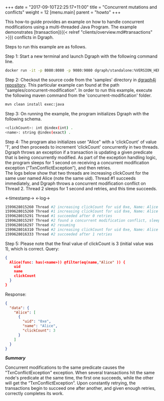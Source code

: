 +++
date = "2017-09-10T22:25:17+11:00"
title = "Concurrent mutations and conflicts"
weight = 12
[menu.main]
    parent = "howto"
+++

This how-to guide provides an example on how to handle concurrent modifications using a multi-threaded Java Program. The example demonstrates [transaction]({{< relref "clients/overview.md#transactions" >}}) conflicts in Dgraph.

Steps to run this example are as follows.

Step 1: Start a new terminal and launch Dgraph with the following command line.
```sh
docker run -it -p 8080:8080 -p 9080:9080 dgraph/standalone:%VERSION_HERE
```
Step 2: Checkout the source code from the 'samples' directory in [dgraph4j repository](https://github.com/dgraph-io/dgraph4j). This particular example can found at the path "samples/concurrent-modification". In order to run this example, execute the following maven command from the 'concurrent-modification' folder.
```sh
mvn clean install exec:java
```
Step 3: On running the example, the program initializes Dgraph with the following schema.
```sh
<clickCount>: int @index(int) .
<name>: string @index(exact) .
```
Step 4: The program also initializes user "Alice" with a 'clickCount' of value '1', and then proceeds to increment 'clickCount' concurrently in two threads. Dgraph throws an exception if a transaction is updating a given predicate that is being concurrently modified. As part of the exception handling logic, the program sleeps for 1 second on receiving a concurrent modification exception (“TxnConflictException”), and then retries. 
<br> The logs below show that two threads are increasing clickCount for the same user named Alice (note the same uid). Thread #1 succeeds immediately, and Dgraph throws a concurrent modification conflict on Thread 2. Thread 2 sleeps for 1 second and retries, and this time succeeds.
 
<-timestamp-> <-log->
```sh
1599628015260 Thread #2 increasing clickCount for uid 0xe, Name: Alice
1599628015260 Thread #1 increasing clickCount for uid 0xe, Name: Alice
1599628015291 Thread #1 succeeded after 0 retries
1599628015297 Thread #2 found a concurrent modification conflict, sleeping for 1 second...
1599628016297 Thread #2 resuming
1599628016310 Thread #2 increasing clickCount for uid 0xe, Name: Alice
1599628016333 Thread #2 succeeded after 1 retries
```
Step 5: Please note that the final value of clickCount is 3 (initial value was 1), which is correct. 
Query:
```json
{
  Alice(func: has(<name>)) @filter(eq(name,"Alice" )) {        
    uid
    name
    clickCount
  }
}
```
Response:
```json
{
  "data": {
    "Alice": [
      {
        "uid": "0xe",
        "name": "Alice",
        "clickCount": 3
      }
    ]
  }
}
```

***Summary***

Concurrent modifications to the same predicate causes the "TxnConflictException" exception. When several transactions hit the same node's predicate at the same time, the first one succeeds, while the other will get the “TxnConflictException”. Upon constantly retrying, the transactions begin to succeed one after another, and given enough retries, correctly completes its work.
